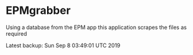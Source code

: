 # EPMgrabber
Using a database from the EPM app this application scrapes the files as required


Latest backup: Sun Sep 8 03:49:01 UTC 2019
